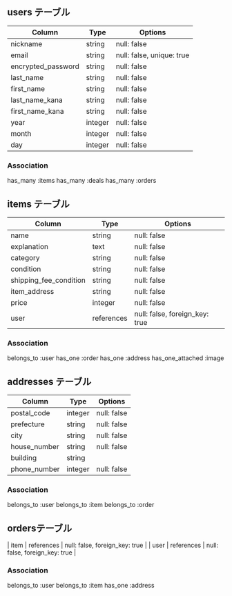 ## users テーブル

| Column             | Type    | Options                   |
| ------------------ | ------- | ------------------------- |
| nickname           | string  | null: false               |
| email              | string  | null: false, unique: true |
| encrypted_password | string  | null: false               |
| last_name          | string  | null: false               |
| first_name         | string  | null: false               |
| last_name_kana     | string  | null: false               |
| first_name_kana    | string  | null: false               |
| year               | integer | null: false               |
| month              | integer | null: false               |
| day                | integer | null: false               |


### Association

has_many :items
has_many :deals
has_many :orders


## items テーブル

| Column                 | Type       | Options                        |
| ---------------------- | ---------- | ------------------------------ |
| name                   | string     | null: false                    |
| explanation            | text       | null: false                    |
| category               | string     | null: false                    |
| condition              | string     | null: false                    |
| shipping_fee_condition | string     | null: false                    |
| item_address           | string     | null: false                    |
| price                  | integer    | null: false                    |
| user                   | references | null: false, foreign_key: true |

### Association

belongs_to :user
has_one :order
has_one :address
has_one_attached :image

## addresses テーブル

| Column       | Type       | Options                        |
| ------------ | ---------- | ------------------------------ |
| postal_code  | integer    | null: false                    |
| prefecture   | string     | null: false                    |
| city         | string     | null: false                    |
| house_number | string     | null: false                    |
| building     | string     |                                |
| phone_number | integer    | null: false                    |

### Association

belongs_to :user
belongs_to :item
belongs_to :order

## ordersテーブル

| item         | references | null: false, foreign_key: true |
| user         | references | null: false, foreign_key: true |

### Association

belongs_to :user
belongs_to :item
has_one :address

